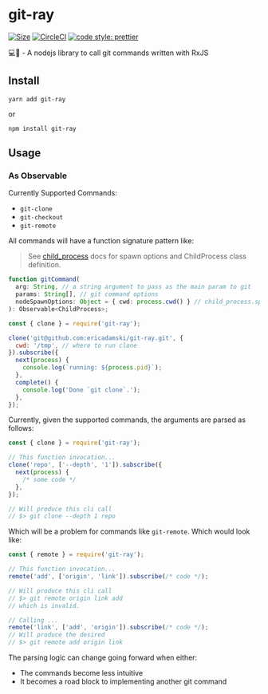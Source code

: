 # git-ray

[![Size](http://img.badgesize.io/ericadamski/rx-get/master/index.js.svg?compression=gzip)](https://github.com/ngryman/badge-size)
[![CircleCI](https://circleci.com/gh/ericadamski/git-ray.svg?style=shield)](https://circleci.com/gh/ericadamski/git-ray)
[![code style: prettier](https://img.shields.io/badge/code_style-prettier-ff69b4.svg?style=shield)](https://github.com/prettier/prettier)

💻🔫 - A nodejs library to call git commands written with RxJS

## Install

`yarn add git-ray`

or

`npm install git-ray`

## Usage

### As Observable

Currently Supported Commands:

- `git-clone`
- `git-checkout`
- `git-remote`

All commands will have a function signature pattern like:

> See [child_process](https://nodejs.org/dist/latest-v8.x/docs/api/child_process.html) docs for spawn options and ChildProcess class definition.

```typescript
function gitCommand(
  arg: String, // a string argument to pass as the main param to git
  params: String[], // git command options
  nodeSpawnOptions: Object = { cwd: process.cwd() } // child_process.spawn options
): Observable<ChildProcess>;
```

```javascript
const { clone } = require('git-ray');

clone('git@github.com:ericadamski/git-ray.git', {
  cwd: '/tmp', // where to run clone
}).subscribe({
  next(process) {
    console.log(`running: ${process.pid}`);
  },
  complete() {
    console.log('Done `git clone`.');
  },
});
```

Currently, given the supported commands, the arguments are parsed as follows:

```javascript
const { clone } = require('git-ray');

// This function invocation...
clone('repo', ['--depth', '1']).subscribe({
  next(process) {
    /* some code */
  },
});

// Will produce this cli call
// $> git clone --depth 1 repo
```

Which will be a problem for commands like `git-remote`. Which would look like:

```javascript
const { remote } = require('git-ray');

// This function invocation...
remote('add', ['origin', 'link']).subscribe(/* code */);

// Will produce this cli call
// $> git remote origin link add
// which is invalid.

// Calling ...
remote('link', ['add', 'origin']).subscribe(/* code */);
// Will produce the desired
// $> git remote add origin link
```

The parsing logic can change going forward when either:

- The commands become less intuitive
- It becomes a road block to implementing another git command
